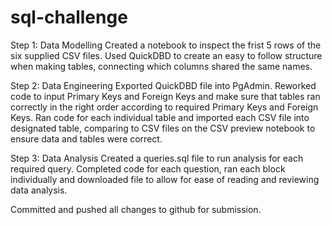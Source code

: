 # sql-challenge
Step 1: Data Modelling
Created a notebook to inspect the frist 5 rows of the six supplied CSV files.
Used QuickDBD to create an easy to follow structure when making tables, connecting which columns shared the same names.

Step 2: Data Engineering
Exported QuickDBD file into PgAdmin.
Reworked code to input Primary Keys and Foreign Keys and make sure that tables ran correctly in the right order according to required Primary Keys and Foreign Keys.
Ran code for each individual table and imported each CSV file into designated table, comparing to CSV files on the CSV preview notebook to ensure data and tables were correct.

Step 3: Data Analysis
Created a queries.sql file to run analysis for each required query.
Completed code for each question, ran each block individually and downloaded file to allow for ease of reading and reviewing data analysis.

Committed and pushed all changes to github for submission.
